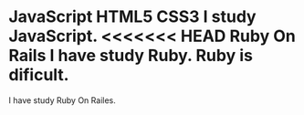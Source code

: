 JavaScript
HTML5
CSS3
I study JavaScript.
<<<<<<< HEAD
Ruby On Rails
I have study Ruby.
Ruby is dificult.
=======
I have study Ruby On Railes.
>>>>>>> 

